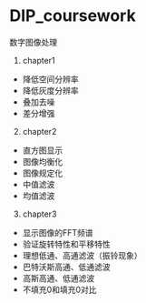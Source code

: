 # DIP_coursework
数字图像处理
1. chapter1
- 降低空间分辨率
- 降低灰度分辨率
- 叠加去噪
- 差分增强
2. chapter2
- 直方图显示
- 图像均衡化
- 图像规定化
- 中值滤波
- 均值滤波
3. chapter3
- 显示图像的FFT频谱
- 验证旋转特性和平移特性
- 理想低通、高通滤波（振铃现象）
- 巴特沃斯高通、低通滤波
- 高斯高通、低通滤波
- 不填充0和填充0对比
